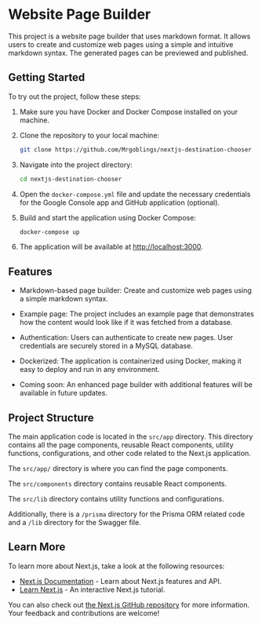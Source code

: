 # Website Page Builder

This project is a website page builder that uses markdown format. It allows users to create and customize web pages using a simple and intuitive markdown syntax. The generated pages can be previewed and published.

## Getting Started

To try out the project, follow these steps:

1. Make sure you have Docker and Docker Compose installed on your machine.

2. Clone the repository to your local machine:

    ```bash
    git clone https://github.com/Mrgoblings/nextjs-destination-chooser
    ```

3. Navigate into the project directory:

    ```bash
    cd nextjs-destination-chooser
    ```

4. Open the `docker-compose.yml` file and update the necessary credentials for the Google Console app and GitHub application (optional).

5. Build and start the application using Docker Compose:

    ```bash
    docker-compose up
    ```

6. The application will be available at [http://localhost:3000](http://localhost:3000).

## Features

- Markdown-based page builder: Create and customize web pages using a simple markdown syntax.
- Example page: The project includes an example page that demonstrates how the content would look like if it was fetched from a database.
- Authentication: Users can authenticate to create new pages. User credentials are securely stored in a MySQL database.
- Dockerized: The application is containerized using Docker, making it easy to deploy and run in any environment.

- Coming soon: An enhanced page builder with additional features will be available in future updates.

## Project Structure

The main application code is located in the `src/app` directory. This directory contains all the page components, reusable React components, utility functions, configurations, and other code related to the Next.js application.

The `src/app/` directory is where you can find the page components.

The `src/components` directory contains reusable React components.

The `src/lib` directory contains utility functions and configurations.

Additionally, there is a `/prisma` directory for the Prisma ORM related code and a `/lib` directory for the Swagger file.

## Learn More

To learn more about Next.js, take a look at the following resources:

- [Next.js Documentation](https://nextjs.org/docs) - Learn about Next.js features and API.
- [Learn Next.js](https://nextjs.org/learn) - An interactive Next.js tutorial.

You can also check out [the Next.js GitHub repository](https://github.com/vercel/next.js/) for more information. Your feedback and contributions are welcome!
